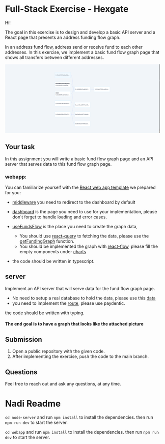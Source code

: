 # Full-Stack Exercise - Hexgate

Hi!

The goal in this exercise is to design and develop a basic API server and a React page that presents an address funding flow graph.

In an address fund flow, address send or receive fund to each other addresses. In this exercise, we implement a basic
fund flow graph page that shows all transfers between different addresses.

![image info](./pictures/fund-flow-graph.png)

## Your task

In this assignment you will write a basic fund flow graph page and an API server that serves data to this fund flow
graph page.

### webapp:

You can familiarize yourself with the [React web app template](/webapp) we prepared for you:

- [middleware](/webapp/src/middleware.ts) you need to redirect to the dashboard by default
- [dashboard](/webapp/src/app/dashboard) is the page you need to use for your implementation, please don't forget to
  handle loading and error cases.
- [useFundsFlow](/webapp/src/app/dashboard/hooks/useFundsFlow.ts) is the place you need to create the graph data,

  - You should use [react-query](https://tanstack.com/query/v3/) to fetching the data, please use the [getFundingGraph](webapp/src/app/api/funding.ts) function.
  - You should be implemented the graph with [react-flow](https://reactflow.dev/), please fill the empty components
    under [charts](webapp/src/app/components/charts)

- the code should be written in typescript.

## server

Implement an API server that will serve data for the fund flow graph page.

- No need to setup a real database to hold the data, please use this [data](/server/data.json)
- you need to implement the [route](/server/api/v1/funding/graph.py), please use paydentic.

the code should be written with typing.

#### The end goal is to have a graph that looks like the attached picture

## Submission

1. Open a public repository with the given code.
2. After implementing the exercise, push the code to the main branch.

## Questions

Feel free to reach out and ask any questions, at any time.

# Nadi Readme

`cd node-server` and run `npm install` to install the dependencies.
then run `npm run dev` to start the server.

`cd webapp` and run `npm install` to install the dependencies.
then run `npm run dev` to start the server.
